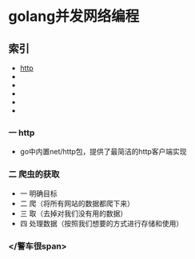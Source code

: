 golang并发网络编程
===============
索引
----
+ [http](#title_01)
+ []()
+ []()
+ []()
+ []()
+ []()


### <span id='title_01'>一 http</span>
+ go中内置net/http包，提供了最简洁的http客户端实现
### <span id='title_01'>二 爬虫的获取</span>
+ 一 明确目标
+ 二 爬（将所有网站的数据都爬下来）
+ 三 取（去掉对我们没有用的数据）
+ 四 处理数据（按照我们想要的方式进行存储和使用）
### <span id='title_01'></警车很span>
### <span id='title_01'></span>
### <span id='title_01'></span>
